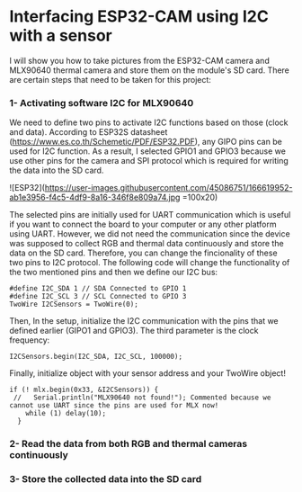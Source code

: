# Interfacing ESP32-CAM using I2C with a sensor
I will show you how to take pictures from the ESP32-CAM camera and MLX90640 thermal camera and store them on the module's SD card. There are certain steps that need to be taken for this project:
### 1- Activating software I2C for MLX90640
We need to define two pins to activate I2C functions based on those (clock and data). According to ESP32S datasheet (https://www.es.co.th/Schemetic/PDF/ESP32.PDF), any GIPO pins can be used for I2C function. As a result, I selected GPIO1 and GPIO3 because we use other pins for the camera and SPI protocol which is required for writing the data into the SD card. 

![ESP32](https://user-images.githubusercontent.com/45086751/166619952-ab1e3956-f4c5-4df9-8a16-346f8e809a74.jpg =100x20)

The selected pins are initially used for UART communication which is useful if you want to connect the board to your computer or any other platform using UART. However, we did not need the communication since the device was supposed to collect RGB and thermal data continuously and store the data on the SD card. Therefore, you can change the fincionality of these two pins to I2C protocol. The following code will change the functionality of the two mentioned pins and then we define our I2C bus:
```
#define I2C_SDA 1 // SDA Connected to GPIO 1
#define I2C_SCL 3 // SCL Connected to GPIO 3
TwoWire I2CSensors = TwoWire(0);
```
Then, In the setup, initialize the I2C communication with the pins that we defined earlier (GIPO1 and GPIO3). The third parameter is the clock frequency:

```
I2CSensors.begin(I2C_SDA, I2C_SCL, 100000);
```
Finally, initialize object with your sensor address and your TwoWire object!

```
if (! mlx.begin(0x33, &I2CSensors)) {
 //   Serial.println("MLX90640 not found!"); Commented because we cannot use UART since the pins are used for MLX now!
    while (1) delay(10);
  }
```

### 2- Read the data from both RGB and thermal cameras continuously
### 3- Store the collected data into the SD card
